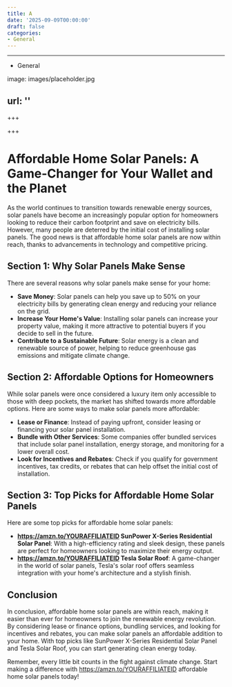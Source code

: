 ```yaml
---
title: A
date: '2025-09-09T00:00:00'
draft: false
categories:
- General
---
```


---

- General

image: images/placeholder.jpg

url: ''
---

+++





+++





**Affordable Home Solar Panels: A Game-Changer for Your Wallet and the Planet**
=====================================

As the world continues to transition towards renewable energy sources, solar panels have become an increasingly popular option for homeowners looking to reduce their carbon footprint and save on electricity bills. However, many people are deterred by the initial cost of installing solar panels. The good news is that affordable home solar panels are now within reach, thanks to advancements in technology and competitive pricing.

**Section 1: Why Solar Panels Make Sense**
-----------------------------------------

There are several reasons why solar panels make sense for your home:

* **Save Money**: Solar panels can help you save up to 50% on your electricity bills by generating clean energy and reducing your reliance on the grid.
* **Increase Your Home's Value**: Installing solar panels can increase your property value, making it more attractive to potential buyers if you decide to sell in the future.
* **Contribute to a Sustainable Future**: Solar energy is a clean and renewable source of power, helping to reduce greenhouse gas emissions and mitigate climate change.

**Section 2: Affordable Options for Homeowners**
---------------------------------------------

While solar panels were once considered a luxury item only accessible to those with deep pockets, the market has shifted towards more affordable options. Here are some ways to make solar panels more affordable:

* **Lease or Finance**: Instead of paying upfront, consider leasing or financing your solar panel installation.
* **Bundle with Other Services**: Some companies offer bundled services that include solar panel installation, energy storage, and monitoring for a lower overall cost.
* **Look for Incentives and Rebates**: Check if you qualify for government incentives, tax credits, or rebates that can help offset the initial cost of installation.

**Section 3: Top Picks for Affordable Home Solar Panels**
---------------------------------------------------

Here are some top picks for affordable home solar panels:

* **https://amzn.to/YOURAFFILIATEID SunPower X-Series Residential Solar Panel**: With a high-efficiency rating and sleek design, these panels are perfect for homeowners looking to maximize their energy output.
* **https://amzn.to/YOURAFFILIATEID Tesla Solar Roof**: A game-changer in the world of solar panels, Tesla's solar roof offers seamless integration with your home's architecture and a stylish finish.

**Conclusion**
----------

In conclusion, affordable home solar panels are within reach, making it easier than ever for homeowners to join the renewable energy revolution. By considering lease or finance options, bundling services, and looking for incentives and rebates, you can make solar panels an affordable addition to your home. With top picks like SunPower X-Series Residential Solar Panel and Tesla Solar Roof, you can start generating clean energy today.

Remember, every little bit counts in the fight against climate change. Start making a difference with https://amzn.to/YOURAFFILIATEID affordable home solar panels today!